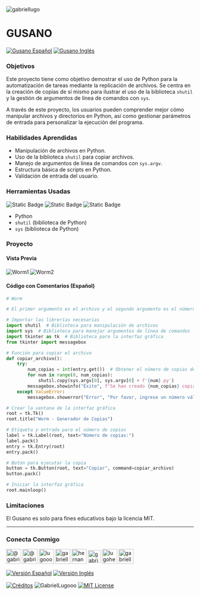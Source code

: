 <img align="center" src="https://i.imgur.com/ZgHWFhw.png" alt="gabriellugo" />

# GUSANO

<a href="https://github.com/GabrielLugooo/Worm/blob/main/README%20Spanish.md" target="_blank" rel="noreferrer noopener"> <img align="center" src="https://img.shields.io/badge/Gusano%20Español-000000" alt="Gusano Español" /></a>
<a href="https://github.com/GabrielLugooo/Worm" target="_blank" rel="noreferrer noopener"> <img align="center" src="https://img.shields.io/badge/Gusano%20Inglés-green" alt="Gusano Inglés" /></a>

### Objetivos

Este proyecto tiene como objetivo demostrar el uso de Python para la automatización de tareas mediante la replicación de archivos. Se centra en la creación de copias de sí mismo para ilustrar el uso de la biblioteca `shutil` y la gestión de argumentos de línea de comandos con `sys`.

A través de este proyecto, los usuarios pueden comprender mejor cómo manipular archivos y directorios en Python, así como gestionar parámetros de entrada para personalizar la ejecución del programa.

### Habilidades Aprendidas

- Manipulación de archivos en Python.
- Uso de la biblioteca `shutil` para copiar archivos.
- Manejo de argumentos de línea de comandos con `sys.argv`.
- Estructura básica de scripts en Python.
- Validación de entrada del usuario.

### Herramientas Usadas

![Static Badge](https://img.shields.io/badge/Python-000000?logo=python&logoSize=auto)
![Static Badge](https://img.shields.io/badge/shutil-000000?logo=shutil&logoSize=auto)
![Static Badge](https://img.shields.io/badge/sys%20argv-000000?logo=sys.argv&logoSize=auto)

- Python
- `shutil` (biblioteca de Python)
- `sys` (biblioteca de Python)

### Proyecto

#### Vista Previa

<img align="center" src="https://i.imgur.com/21M6lv3.jpeg" alt="Worm1" />
<img align="center" src="https://i.imgur.com/10RHOqZ.jpeg" alt="Worm2" />

#### Código con Comentarios (Español)

```python
# Worm

# El primer argumento es el archivo y el segundo argumento es el número de copias ['worm.py', '2']

# Importar las librerías necesarias
import shutil  # Biblioteca para manipulación de archivos
import sys  # Biblioteca para manejar argumentos de línea de comandos
import tkinter as tk  # Biblioteca para la interfaz gráfica
from tkinter import messagebox

# Función para copiar el archivo
def copiar_archivo():
    try:
        num_copias = int(entry.get())  # Obtener el número de copias desde la entrada
        for num in range(0, num_copias):
            shutil.copy(sys.argv[0], sys.argv[0] + f'{num}.py')
        messagebox.showinfo("Éxito", f"Se han creado {num_copias} copias del archivo.")
    except ValueError:
        messagebox.showerror("Error", "Por favor, ingrese un número válido.")

# Crear la ventana de la interfaz gráfica
root = tk.Tk()
root.title("Worm - Generador de Copias")

# Etiqueta y entrada para el número de copias
label = tk.Label(root, text="Número de copias:")
label.pack()
entry = tk.Entry(root)
entry.pack()

# Botón para ejecutar la copia
button = tk.Button(root, text="Copiar", command=copiar_archivo)
button.pack()

# Iniciar la interfaz gráfica
root.mainloop()
```

### Limitaciones

El Gusano es solo para fines educativos bajo la licencia MIT.

---

<h3 align="left">Conecta Conmigo</h3>

<p align="left">
<a href="https://www.youtube.com/@gabriellugooo" target="_blank" rel="noreferrer noopener"> <img align="center" src="https://img.icons8.com/?size=50&id=55200&format=png" alt="@gabriellugooo" height="40" width="40" /></a>
<a href="http://www.tiktok.com/@gabriellugooo" target="_blank" rel="noreferrer noopener"> <img align="center" src="https://img.icons8.com/?size=50&id=118638&format=png" alt="@gabriellugooo" height="40" width="40" /></a>
<a href="https://instagram.com/lugooogabriel" target="_blank" rel="noreferrer noopener"> <img align="center" src="https://img.icons8.com/?size=50&id=32309&format=png" alt="lugooogabriel" height="40" width="40" /></a>
<a href="https://twitter.com/gabriellugo__" target="_blank" rel="noreferrer noopener"> <img align="center" src="https://img.icons8.com/?size=50&id=phOKFKYpe00C&format=png" alt="gabriellugo__" height="40" width="40" /></a>
<a href="https://www.linkedin.com/in/hernando-gabriel-lugo" target="_blank" rel="noreferrer noopener"> <img align="center" src="https://img.icons8.com/?size=50&id=8808&format=png" alt="hernando-gabriel-lugo" height="40" width="40" /></a>
<a href="https://github.com/GabrielLugooo" target="_blank" rel="noreferrer noopener"> <img align="center" src="https://img.icons8.com/?size=80&id=AngkmzgE6d3E&format=png" alt="gabriellugooo" height="34" width="34" /></a>
<a href="mailto:lugohernandogabriel@gmail.com"> <img align="center" src="https://img.icons8.com/?size=50&id=38036&format=png" alt="lugohernandogabriel@gmail.com" height="40" width="40" /></a>
<a href="https://linktr.ee/gabriellugooo" target="_blank" rel="noreferrer noopener"> <img align="center" src="https://simpleicons.org/icons/linktree.svg" alt="gabriellugooo" height="40" width="40" /></a>
</p>

<p align="left">
<a href="https://github.com/GabrielLugooo/GabrielLugooo/blob/main/Readme%20Spanish.md" target="_blank" rel="noreferrer noopener"> <img align="center" src="https://img.shields.io/badge/Versión%20Español-000000" alt="Versión Español" /></a>
<a href="https://github.com/GabrielLugooo/GabrielLugooo/blob/main/README.md" target="_blank" rel="noreferrer noopener"> <img align="center" src="https://img.shields.io/badge/Versión%20Inglés-Green" alt="Versión Inglés" /></a>

</p>

<a href="https://linktr.ee/gabriellugooo" target="_blank" rel="noreferrer noopener"> <img align="center" src="https://img.shields.io/badge/Créditos-Gabriel%20Lugo-green" alt="Créditos" /></a>
<img align="center" src="https://komarev.com/ghpvc/?username=GabrielLugoo&label=Vistas%20del%20Perfil&color=green&base=2000" alt="GabrielLugooo" />
<a href="" target="_blank" rel="noreferrer noopener"> <img align="center" src="https://img.shields.io/badge/License-MIT-green" alt="MIT License" /></a>
